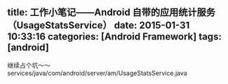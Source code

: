 title: 工作小笔记——Android 自带的应用统计服务（UsageStatsService）
date: 2015-01-31 10:33:16
categories: [Android Framework]
tags: [android]
---

继续占个坑～～
services/java/com/android/server/am/UsageStatsService.java


